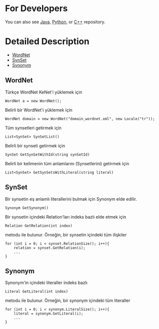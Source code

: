 For Developers
============

You can also see [Java](https://github.com/starlangsoftware/TurkishWordNet), [Python](https://github.com/starlangsoftware/TurkishWordNet-Py), or [C++](https://github.com/starlangsoftware/TurkishWordNet-CPP) repository.

Detailed Description
============
+ [WordNet](#wordnet)
+ [SynSet](#synset)
+ [Synonym](#synonym)

## WordNet

Türkçe WordNet KeNet'i yüklemek için

	WordNet a = new WordNet();

Belirli bir WordNet'i yüklemek için

	WordNet domain = new WordNet("domain_wordnet.xml", new Locale("tr"));

Tüm synsetleri getirmek için

	List<SynSet> SynSetList()

Belirli bir synseti getirmek için

	SynSet GetSynSetWithId(string synSetId)

Belirli bir kelimenin tüm anlamlarını (Synsetlerini) getirmek için

	List<SynSet> GetSynSetsWithLiteral(string literal)

## SynSet

Bir synsetin eş anlamlı literallerini bulmak için Synonym elde edilir.

	Synonym GetSynonym()
	
Bir synsetin içindeki Relation'ları indeks bazlı elde etmek için

	Relation GetRelation(int index)

metodu ile bulunur. Örneğin, bir synsetin içindeki tüm ilişkiler

	for (int i = 0; i < synset.RelationSize(); i++){
		relation = synset.GetRelation(i);
		...
	}

## Synonym

Synonym'in içindeki literaller indeks bazlı

	Literal GetLiteral(int index)

metodu ile bulunur. Örneğin, bir synonym içindeki tüm literaller

	for (int i = 0; i < synonym.LiteralSize(); i++){
		literal = synonym.GetLiteral(i);
		...
	}

